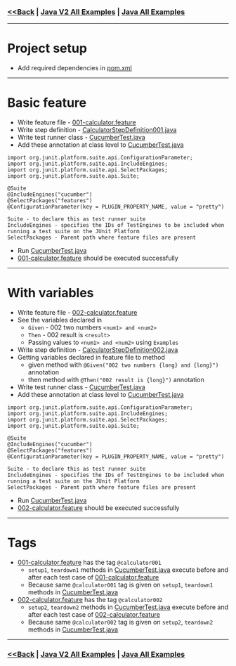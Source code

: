 ### [<<Back](../README.md) | [Java V2 All Examples](https://github.com/avinashbabudonthu/java/blob/master/java-v2/README.md) | [Java All Examples](https://github.com/avinashbabudonthu/java/blob/master/README.md)
------
# Project setup
* Add required dependencies in [pom.xml](pom.xml)
------
# Basic feature
* Write feature file - [001-calculator.feature](src/test/resources/features/001-calculator.feature)
* Write step definition - [CalculatorStepDefinition001.java](src/test/java/com/java/step/defs/CalculatorStepDefinition001.java)
* Write test runner class - [CucumberTest.java](src/test/java/com/java/CucumberTest.java)
* Add these annotation at class level to [CucumberTest.java](src/test/java/com/java/CucumberTest.java)
```
import org.junit.platform.suite.api.ConfigurationParameter;
import org.junit.platform.suite.api.IncludeEngines;
import org.junit.platform.suite.api.SelectPackages;
import org.junit.platform.suite.api.Suite;

@Suite
@IncludeEngines("cucumber")
@SelectPackages("features")
@ConfigurationParameter(key = PLUGIN_PROPERTY_NAME, value = "pretty")

Suite - to declare this as test runner suite
IncludeEngines - specifies the IDs of TestEngines to be included when running a test suite on the JUnit Platform
SelectPackages - Parent path where feature files are present
```
* Run [CucumberTest.java](src/test/java/com/java/CucumberTest.java)
* [001-calculator.feature](src/test/resources/features/001-calculator.feature) should be executed successfully
------
# With variables
* Write feature file - [002-calculator.feature](src/test/resources/features/002-calculator.feature)
* See the variables declared in 
  * `Given` - 002 two numbers `<num1> and <num2>`
  * `Then` - 002 result is `<result>`
  * Passing values to `<num1> and <num2>` using `Examples`
* Write step definition - [CalculatorStepDefinition002.java](src/test/java/com/java/step/defs/CalculatorStepDefinition002.java)
* Getting variables declared in feature file to method
  * given method with `@Given("002 two numbers {long} and {long}")` annotation
  * then method with `@Then("002 result is {long}")` annotation
* Write test runner class - [CucumberTest.java](src/test/java/com/java/CucumberTest.java)
* Add these annotation at class level to [CucumberTest.java](src/test/java/com/java/CucumberTest.java)
```
import org.junit.platform.suite.api.ConfigurationParameter;
import org.junit.platform.suite.api.IncludeEngines;
import org.junit.platform.suite.api.SelectPackages;
import org.junit.platform.suite.api.Suite;

@Suite
@IncludeEngines("cucumber")
@SelectPackages("features")
@ConfigurationParameter(key = PLUGIN_PROPERTY_NAME, value = "pretty")

Suite - to declare this as test runner suite
IncludeEngines - specifies the IDs of TestEngines to be included when running a test suite on the JUnit Platform
SelectPackages - Parent path where feature files are present
```
* Run [CucumberTest.java](src/test/java/com/java/CucumberTest.java)
* [002-calculator.feature](src/test/resources/features/002-calculator.feature) should be executed successfully
------
# Tags
* [001-calculator.feature](src/test/resources/features/001-calculator.feature) has the tag `@calculator001`
  * `setup1`, `teardown1` methods in [CucumberTest.java](src/test/java/com/java/CucumberTest.java) execute before and after each test case of [001-calculator.feature](src/test/resources/features/001-calculator.feature)
  * Because same `@calculator001` tag is given on `setup1`, `teardown1` methods in [CucumberTest.java](src/test/java/com/java/CucumberTest.java)
* [002-calculator.feature](src/test/resources/features/002-calculator.feature) has the tag `@calculator002`
  * `setup2`, `teardown2` methods in [CucumberTest.java](src/test/java/com/java/CucumberTest.java) execute before and after each test case of [002-calculator.feature](src/test/resources/features/002-calculator.feature)
  * Because same `@calculator002` tag is given on `setup2`, `teardown2` methods in [CucumberTest.java](src/test/java/com/java/CucumberTest.java)
------
### [<<Back](../README.md) | [Java V2 All Examples](https://github.com/avinashbabudonthu/java/blob/master/java-v2/README.md) | [Java All Examples](https://github.com/avinashbabudonthu/java/blob/master/README.md)